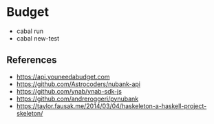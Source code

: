 # Budget


- cabal run
- cabal new-test

## References

- https://api.youneedabudget.com
- https://github.com/Astrocoders/nubank-api
- https://github.com/ynab/ynab-sdk-js
- https://github.com/andreroggeri/pynubank
- https://taylor.fausak.me/2014/03/04/haskeleton-a-haskell-project-skeleton/
